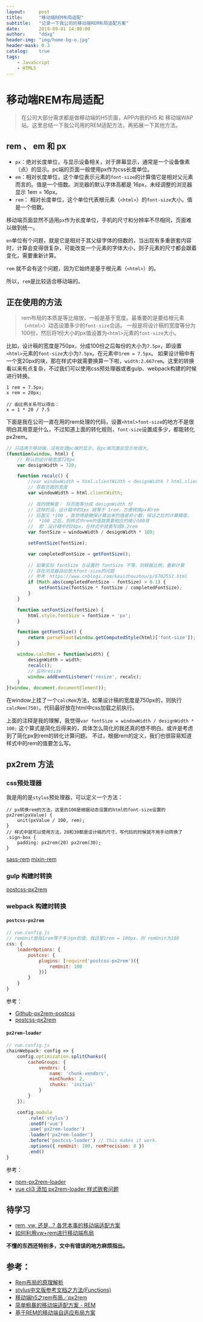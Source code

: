 ```yaml
---
layout:     post
title:      "移动端REM布局适配"
subtitle:   "记录一下我公司的移动端REM布局适配方案"
date:       2019-09-01 14:00:00
author:     "ddxg"
header-img: "img/home-bg-o.jpg"
header-mask: 0.3
catalog:    true
tags:
    - JavaScript
    - HTML5
---
```


# 移动端REM布局适配

> 在公司大部分需求都是做移动端的H5页面，APP内嵌的H5 和 移动端WAP 站。这里总结一下我公司用的REM适配方法，再拓展一下其他方法。

## rem 、 em 和 px

- `px`：绝对长度单位，与显示设备相关，对于屏幕显示，通常是一个设备像素（点）的显示。pc端的页面一般使用px作为css长度单位。
- `em`：相对长度单位，这个单位表示元素的`font-size`的计算值它是相对父元素而言的。值是一个倍数。浏览器的默认字体高都是 16px，未经调整的浏览器显示 1em = 16px。
- `rem`： 相对长度单位，这个单位代表根元素（`<html>`）的`font-size`大小。值是一个倍数。

移动端页面显然不适用`px`作为长度单位，手机的尺寸和分辨率不尽相同，页面难以做到统一。

`en`单位有个问题，就是它是相对于其父级字体的倍数的，当出现有多重嵌套内容时，计算会变得很复杂，可能改变一个元素的字体大小，则子元素的尺寸都会跟着变化，需要重新计算。

`rem` 就不会有这个问题，因为它始终是基于根元素（`<html>`）的。

所以，`rem`是比较适合移动端的。

## 正在使用的方法

> rem布局的本质是等比缩放，一般是基于宽度。最重要的是要给根元素（`<html>`）动态设置多少的`font-size`合适。
> 一般是将设计稿的宽度等分为100份，然后将1份大小的px值设置为`<html>`元素的`font-size`大小。

比如，设计稿的宽度是750px，分成100份之后每份的大小为`7.5px`，即设置`<html>`元素的`font-size`大小为`7.5px`。在元素中`1rem = 7.5px`。
如果设计稿中有一个宽20px的块，那在样式中就需要换算一下啦，`width:2.667rem`。这里的转换看以来有点复杂，不过我们可以使用css预处理器或者gulp、webpack构建的时候进行转换。

```
1 rem = 7.5px;
x rem = 20px;

// 由比例关系可以得出：
x = 1 * 20 / 7.5
```


下面是我在公司一直在用的rem处理的代码，设置`<html>font-size`的地方不是很明白其用意是什么，不过知道上面的转化规则，`font-size`设置成多少，都能转化px2rem。

``` javascript
// 只适用于移动端，没有处理pc端的显示，在pc端页面会显示地很大。
(function(window, html) {
    // 默认的设计稿宽度720px
    var designWidth = 720;

    function recalc() {
        //var windowWidth = html.clientWidth < designWidth ? html.clientWidth : designWidth;
        // 获取页面的宽度
        var windowWidth = html.clientWidth;
        
        // 我的理解是： 将页面等分成 designWidth 份
        // 这样的话，设计稿中的1px 就等于 1rem，方便转换px和rem
        // 后面又 *100 ，我觉得是确保计算出来的值是非小数，保证之后的计算精度。
        //  *100 之后，则样式中rem的值就需要相应的缩小100背
        //  即：设计稿中的20px，在样式中就要写成0.2rem
        var fontSize = windowWidth / designWidth * 100;

        setFontSize(fontSize);

        var completedFontSize = getFontSize();
        
        // 如果实际 fontSize 与设置的 fontSize 不等，则根据比例，重新计算
        // 存在浏览器自动放大font-size的问题
        // 参考：https://www.cnblogs.com/keaizhouzhou/p/6702551.html
        if (Math.abs(completedFontSize - fontSize) > 0.1) {
            setFontSize(fontSize * fontSize / completedFontSize);
        }
    }

    function setFontSize(fontSize) {
        html.style.fontSize = fontSize + 'px';
    }

    function getFontSize() {
        return parseFloat(window.getComputedStyle(html)['font-size']);
    }

    window.calcRem = function(width) {
        designWidth = width;
        recalc();
        // 监听resize
        window.addEventListener('resize', recalc);
    }
}(window, document.documentElement));
```
在window上挂了一个`calcRem`方法，如果设计稿的宽度是750px的，则执行`calcRem(750)`。代码最好放在html中css加载之前执行。

上面的注释是我的理解，我觉得`var fontSize = windowWidth / designWidth * 100;`
这个算式是简化后得来的，具体怎么简化的我还真的想不明白。或许是考虑到了简化px到rem的转化计算问题。
不过，根据rem的定义，我们也很容易知道样式中的rem的值要怎么写。


## px2rem 方法

### css预处理器

我是用的是`stylus`预处理器，可以定义一个方法：

``` stylus
// px转换rem的方法，这里的100是根据动态设置的html的font-size设置的
px2rem(pxValue) {
    unit(pxValue / 100, rem);
}
// 样式中就可以使用方法，20和30都是设计稿的尺寸，写代码的时候就不用手动转换了
.sign-box {
    padding: px2rem(20) px2rem(30);
}
```

[sass-rem](https://link.zhihu.com/?target=https%3A//github.com/pierreburel/sass-rem)
[mixin-rem](https://github.com/bitmanic/rem)


### gulp 构建时转换
[postcss-px2rem](https://www.npmjs.com/package/postcss-px2rem)


### webpack 构建时转换

#### `postcss-px2rem`
``` javascript
// vue.config.js
// remUnit是指1rem等于多少px的值，我这里1rem = 100px，则 remUnit为100
css: {
    loaderOptions: {
        postcss: {
            plugins: [require('postcss-px2rem')({
                remUnit: 100
            })]
        }
    }
}
```
参考：
- [Github-px2rem-postcss](https://github.com/songsiqi/px2rem-postcss)
- [postcss-px2rem](https://www.jianshu.com/p/5b8b7cd11fce)

#### `px2rem-loader`

``` javascript
// vue.config.js
chainWebpack: config => {
    config.optimization.splitChunks({
        cacheGroups: {
            vendors: {
                name: 'chunk-vendors',
                minChunks: 2,
                chunks: 'initial'
            }
        }
    });

    config.module
        .rule('stylus')
        .oneOf('vue')
        .use('px2rem-loader')
        .loader('px2rem-loader')
        .before('postcss-loader') // this makes it work.
        .options({ remUnit: 100, remPrecision: 8 })
        .end()
}
```

参考：
- [npm-px2rem-loader](https://www.npmjs.com/package/px2rem-loader)
- [vue cli3 添加 px2rem-loader 样式嵌套问题](https://www.jianshu.com/p/1613b599d5be)




## 待学习
- [rem, vw, 还是...? 各凭本事的移动端适配方案](https://juejin.im/post/5bc07ebf6fb9a05d026119a9)
- [如何利用vw+rem进行移动端布局](https://juejin.im/post/5b29f476e51d455892718380)


**不懂的东西还特别多，文中有错误的地方麻烦指出。**


## 参考：
- [Rem布局的原理解析](https://www.jianshu.com/p/09bd0ca51ef5)
- [stylus中文版参考文档之方法(Functions)](https://www.zhangxinxu.com/jq/stylus/functions.php)
- [移动端h5之rem布局／px2rem](https://www.jianshu.com/p/e96ccb603a50)
- [简单粗暴的移动端适配方案 - REM](https://zhuanlan.zhihu.com/p/33034872)
- [基于REM的移动端自适应布局方案](https://juejin.im/entry/5ac431d46fb9a028ba1faee6)


